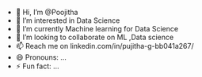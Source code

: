 - 👋 Hi, I’m @Poojitha
- 👀 I’m interested in Data Science
- 🌱 I’m currently Machine learning for Data Science
- 💞️ I’m looking to collaborate on ML ,Data science
- 📫  Reach me  on linkedin.com/in/pujitha-g-bb041a267/
- 😄 Pronouns: ...
- ⚡ Fun fact: ...

<!---
Poojitha-89/Poojitha-89 is a ✨ special ✨ repository because its `README.md` (this file) appears on your GitHub profile.
You can click the Preview link to take a look at your changes.
--->

